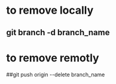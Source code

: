# to remove locally
## git branch -d branch_name
# to remove remotly 
##git push origin --delete branch_name

	